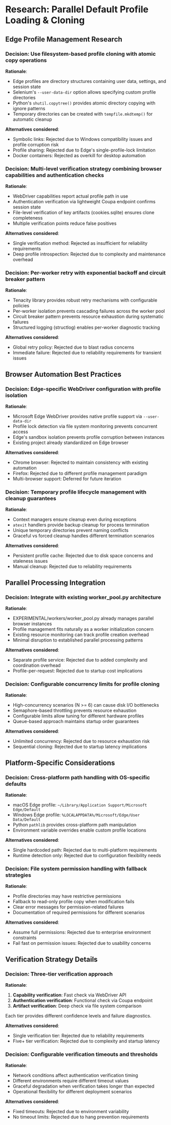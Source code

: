 # Research: Parallel Default Profile Loading & Cloning

## Edge Profile Management Research

### Decision: Use filesystem-based profile cloning with atomic copy operations
**Rationale**: 
- Edge profiles are directory structures containing user data, settings, and session state
- Selenium's `--user-data-dir` option allows specifying custom profile directories
- Python's `shutil.copytree()` provides atomic directory copying with ignore patterns
- Temporary directories can be created with `tempfile.mkdtemp()` for automatic cleanup

**Alternatives considered**:
- Symbolic links: Rejected due to Windows compatibility issues and profile corruption risk
- Profile sharing: Rejected due to Edge's single-profile-lock limitation
- Docker containers: Rejected as overkill for desktop automation

### Decision: Multi-level verification strategy combining browser capabilities and authentication checks
**Rationale**:
- WebDriver capabilities report actual profile path in use
- Authentication verification via lightweight Coupa endpoint confirms session state
- File-level verification of key artifacts (cookies.sqlite) ensures clone completeness
- Multiple verification points reduce false positives

**Alternatives considered**:
- Single verification method: Rejected as insufficient for reliability requirements
- Deep profile introspection: Rejected due to complexity and maintenance overhead

### Decision: Per-worker retry with exponential backoff and circuit breaker pattern
**Rationale**:
- Tenacity library provides robust retry mechanisms with configurable policies
- Per-worker isolation prevents cascading failures across the worker pool
- Circuit breaker pattern prevents resource exhaustion during systematic failures
- Structured logging (structlog) enables per-worker diagnostic tracking

**Alternatives considered**:
- Global retry policy: Rejected due to blast radius concerns
- Immediate failure: Rejected due to reliability requirements for transient issues

## Browser Automation Best Practices

### Decision: Edge-specific WebDriver configuration with profile isolation
**Rationale**:
- Microsoft Edge WebDriver provides native profile support via `--user-data-dir`
- Profile lock detection via file system monitoring prevents concurrent access
- Edge's sandbox isolation prevents profile corruption between instances
- Existing project already standardized on Edge browser

**Alternatives considered**:
- Chrome browser: Rejected to maintain consistency with existing automation
- Firefox: Rejected due to different profile management paradigm
- Multi-browser support: Deferred for future iteration

### Decision: Temporary profile lifecycle management with cleanup guarantees
**Rationale**:
- Context managers ensure cleanup even during exceptions
- `atexit` handlers provide backup cleanup for process termination
- Unique temporary directories prevent naming conflicts
- Graceful vs forced cleanup handles different termination scenarios

**Alternatives considered**:
- Persistent profile cache: Rejected due to disk space concerns and staleness issues
- Manual cleanup: Rejected due to reliability requirements

## Parallel Processing Integration

### Decision: Integrate with existing worker_pool.py architecture
**Rationale**:
- EXPERIMENTAL/workers/worker_pool.py already manages parallel browser instances
- Profile management fits naturally as a worker initialization concern
- Existing resource monitoring can track profile creation overhead
- Minimal disruption to established parallel processing patterns

**Alternatives considered**:
- Separate profile service: Rejected due to added complexity and coordination overhead
- Profile-per-request: Rejected due to startup cost implications

### Decision: Configurable concurrency limits for profile cloning
**Rationale**:
- High-concurrency scenarios (N >= 6) can cause disk I/O bottlenecks
- Semaphore-based throttling prevents resource exhaustion
- Configurable limits allow tuning for different hardware profiles
- Queue-based approach maintains startup order guarantees

**Alternatives considered**:
- Unlimited concurrency: Rejected due to resource exhaustion risk
- Sequential cloning: Rejected due to startup latency implications

## Platform-Specific Considerations

### Decision: Cross-platform path handling with OS-specific defaults
**Rationale**:
- macOS Edge profile: `~/Library/Application Support/Microsoft Edge/Default`
- Windows Edge profile: `%LOCALAPPDATA%/Microsoft/Edge/User Data/Default`
- Python `pathlib` provides cross-platform path manipulation
- Environment variable overrides enable custom profile locations

**Alternatives considered**:
- Single hardcoded path: Rejected due to multi-platform requirements
- Runtime detection only: Rejected due to configuration flexibility needs

### Decision: File system permission handling with fallback strategies
**Rationale**:
- Profile directories may have restrictive permissions
- Fallback to read-only profile copy when modification fails
- Clear error messages for permission-related failures
- Documentation of required permissions for different scenarios

**Alternatives considered**:
- Assume full permissions: Rejected due to enterprise environment constraints
- Fail fast on permission issues: Rejected due to usability concerns

## Verification Strategy Details

### Decision: Three-tier verification approach
**Rationale**:
1. **Capability verification**: Fast check via WebDriver API
2. **Authentication verification**: Functional check via Coupa endpoint
3. **Artifact verification**: Deep check via file system comparison

Each tier provides different confidence levels and failure diagnostics.

**Alternatives considered**:
- Single verification tier: Rejected due to reliability requirements
- Five+ tier verification: Rejected due to complexity and startup latency

### Decision: Configurable verification timeouts and thresholds
**Rationale**:
- Network conditions affect authentication verification timing
- Different environments require different timeout values
- Graceful degradation when verification takes longer than expected
- Operational flexibility for different deployment scenarios

**Alternatives considered**:
- Fixed timeouts: Rejected due to environment variability
- No timeout limits: Rejected due to hang prevention requirements